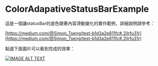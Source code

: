 # ColorAdapativeStatusBarExample

這是一個讓statusBar的底色跟著內容滑動變化的實作範例，詳細說明請參考：

[https://medium.com/@Simon_Tseng/test-b1d3a2e811fc#.2ilrfu31r](https://medium.com/@Simon_Tseng/test-b1d3a2e811fc#.2ilrfu31r)

點選下面圖片可以看到完成的效果：

[![IMAGE ALT TEXT](http://img.youtube.com/vi/VUbdVrzokxk/0.jpg)](http://www.youtube.com/watch?v=VUbdVrzokxk "讓statusBar的底色跟著內容滑動變化")
